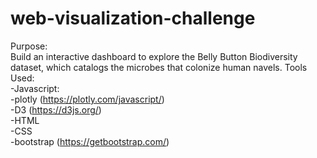 # web-visualization-challenge
Purpose:  
Build an interactive dashboard to explore the Belly Button Biodiversity dataset, which catalogs the microbes that colonize human  navels.
Tools Used:  
-Javascript:  
    -plotly (https://plotly.com/javascript/)<br />
    -D3 (https://d3js.org/)<br />
-HTML<br />
-CSS<br />
    -bootstrap (https://getbootstrap.com/)<br />
